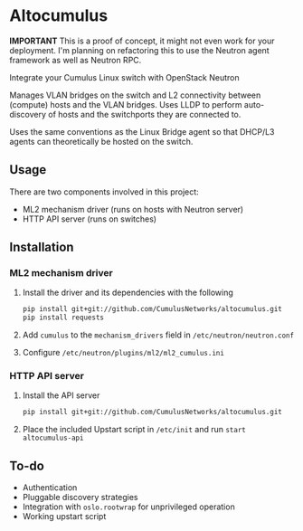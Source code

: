 # Altocumulus

**IMPORTANT** This is a proof of concept, it might not even work for your deployment. I'm planning on refactoring this to use the Neutron agent framework as well as Neutron RPC.

Integrate your Cumulus Linux switch with OpenStack Neutron

Manages VLAN bridges on the switch and L2 connectivity between (compute) hosts and the VLAN bridges. Uses LLDP to perform auto-discovery of hosts and the switchports they are connected to.

Uses the same conventions as the Linux Bridge agent so that DHCP/L3 agents can theoretically be hosted on the switch.

## Usage

There are two components involved in this project:

* ML2 mechanism driver (runs on hosts with Neutron server)
* HTTP API server (runs on switches)

## Installation

### ML2 mechanism driver

1. Install the driver and its dependencies with the following

    ```bash
    pip install git+git://github.com/CumulusNetworks/altocumulus.git
    pip install requests
    ```

2. Add `cumulus` to the `mechanism_drivers` field in `/etc/neutron/neutron.conf`
3. Configure `/etc/neutron/plugins/ml2/ml2_cumulus.ini`

### HTTP API server

1. Install the API server

    ```bash
    pip install git+git://github.com/CumulusNetworks/altocumulus.git
    ```

2. Place the included Upstart script in `/etc/init` and run `start altocumulus-api`

## To-do

* Authentication
* Pluggable discovery strategies
* Integration with `oslo.rootwrap` for unprivileged operation
* Working upstart script
